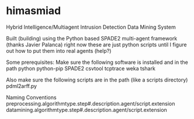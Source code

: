 himasmiad
=========

Hybrid Intelligence/Multiagent Intrusion Detection Data Mining System

Built (building) using the Python based SPADE2 multi-agent framework (thanks Javier Palanca)
right now these are just python scripts until I figure out how to put them into real agents (help?)

Some prerequisites:
Make sure the following software is installed and in the path
python
python-pip
SPADE2
csvtool
tcptrace
weka
tshark

Also make sure the following scripts are in the path (like a scripts directory)
pdml2arff.py

Naming Conventions
preprocessing.algorithmtype.step#.description.agent/script.extension
datamining.algorithmtype.step#.description.agent/script.extension
